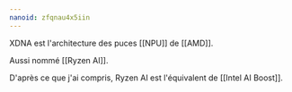 ```yaml
---
nanoid: zfqnau4x5iin
---
```

XDNA est l'architecture des puces [[NPU]] de [[AMD]].

Aussi nommé [[Ryzen AI]].

D'après ce que j'ai compris, Ryzen AI est l'équivalent de [[Intel AI Boost]].
